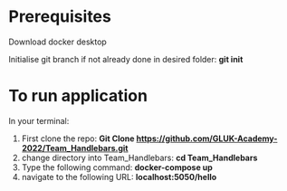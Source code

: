 # Prerequisites
Download docker desktop

Initialise git branch if not already done in desired folder: **git init**

# To run application
In your terminal:
1. First clone the repo: **Git Clone https://github.com/GLUK-Academy-2022/Team_Handlebars.git**
2. change directory into Team_Handlebars: **cd Team_Handlebars**
3. Type the following command: **docker-compose up**
4. navigate to the following URL: **localhost:5050/hello**
